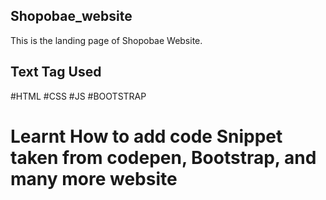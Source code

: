## Shopobae_website

This is the landing page of Shopobae Website.

## Text Tag Used

#HTML
#CSS
#JS
#BOOTSTRAP

# Learnt How to add code Snippet taken from codepen, Bootstrap, and many more website 



